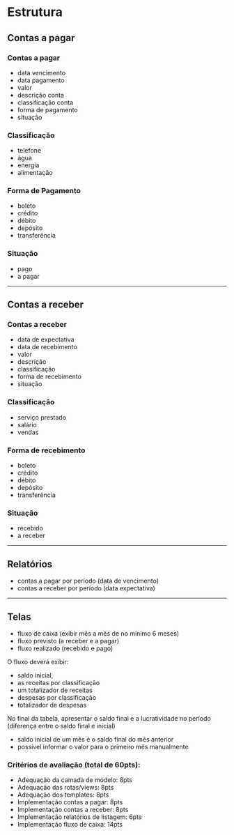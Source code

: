 # Estrutura

## Contas a pagar
### Contas a pagar
  - data vencimento
  - data pagamento
  - valor
  - descrição conta
  - classificação conta
  - forma de pagamento
  - situação

### Classificação
  - telefone
  - água
  - energia
  - alimentação

### Forma de Pagamento
  - boleto
  - crédito
  - débito
  - depósito
  - transferência

### Situação
  - pago
  - a pagar
___


## Contas a receber

### Contas a receber
  - data de expectativa
  - data de recebimento
  - valor
  - descrição
  - classificação
  - forma de recebimento
  - situação

### Classificação
  - serviço prestado
  - salário
  - vendas

### Forma de recebimento
  - boleto
  - crédito
  - débito
  - depósito
  - transferência

### Situação
  - recebido
  - a receber
___


## Relatórios

- contas a pagar por período (data de vencimento)
- contas a receber por período (data expectativa)

___


## Telas

- fluxo de caixa (exibir mês a mês de no mínimo 6 meses)
- fluxo previsto (a receber e a pagar)
- fluxo realizado (recebido e pago)

O fluxo deverá exibir:
- saldo inicial,
- as receitas por classificação
- um totalizador de receitas
- despesas por classificação
- totalizador de despesas

No final da tabela, apresentar o saldo final e a lucratividade no período (diferença entre o saldo final e inicial)
- saldo inicial de um mês é o saldo final do mês anterior
- possível informar o valor para o primeiro mês manualmente

### Critérios de avaliação (total de 60pts):
- Adequação da camada de modelo: 8pts
- Adequação das rotas/views: 8pts
- Adequação dos templates: 8pts
- Implementação contas a pagar: 8pts
- Implementação contas a receber: 8pts
- Implementação relatórios de listagem: 6pts
- Implementação fluxo de caixa: 14pts